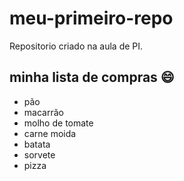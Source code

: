 # meu-primeiro-repo
Repositorio criado na aula de PI.

## minha lista de compras :smile:
- pão
- macarrão
- molho de tomate
- carne moida
- batata
- sorvete
- pizza
